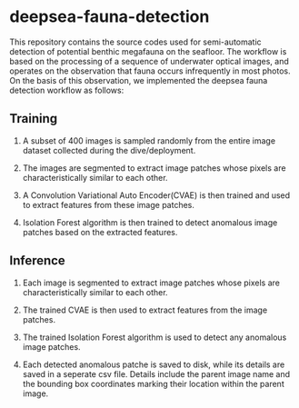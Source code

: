 # deepsea-fauna-detection
This repository contains the source codes used for semi-automatic detection of potential benthic megafauna on the seafloor. The workflow is based on the processing of a sequence of underwater optical images, and operates on the observation that fauna occurs infrequently in most photos. On the basis of this observation, we implemented the deepsea fauna detection workflow as follows:

## Training

1. A subset of 400 images is sampled randomly from the entire image dataset collected during the dive/deployment.

2. The images are segmented to extract image patches whose pixels are characteristically similar to each other. 

3. A Convolution Variational Auto Encoder(CVAE) is then trained and used to extract features from these image patches.

4. Isolation Forest algorithm is then trained to detect anomalous image patches based on the extracted features.

## Inference

1. Each image is segmented to extract image patches whose pixels are characteristically similar to each other.

2. The trained CVAE is then used to extract features from the image patches.

3. The trained Isolation Forest algorithm is used to detect any anomalous image patches.

4. Each detected anomalous patche is saved to disk, while its details are saved in a seperate csv file. Details include the parent image name and the bounding box coordinates marking their location within the parent image.
